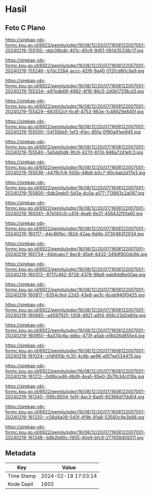# Hasil

## Foto C Plano

https://sirekap-obj-formc.kpu.go.id/6922/pemilu/pdpr/16/08/12/20/07/1608122007001-20240219-155100--ddc06bdb-401c-40c6-9d51-081435338c17.jpg

https://sirekap-obj-formc.kpu.go.id/6922/pemilu/pdpr/16/08/12/20/07/1608122007001-20240219-155246--b7dc2284-accc-42f8-9a40-012fcd80c9a9.jpg

https://sirekap-obj-formc.kpu.go.id/6922/pemilu/pdpr/16/08/12/20/07/1608122007001-20240219-155334--e97edb69-4982-4f16-86c5-2d0b17318cd3.jpg

https://sirekap-obj-formc.kpu.go.id/6922/pemilu/pdpr/16/08/12/20/07/1608122007001-20240219-155429--683552cf-6cdf-4753-863e-1c48929e845f.jpg

https://sirekap-obj-formc.kpu.go.id/6922/pemilu/pdpr/16/08/12/20/07/1608122007001-20240219-155500--54f35bb5-1ef3-41ec-85fa-0f90a91ee945.jpg

https://sirekap-obj-formc.kpu.go.id/6922/pemilu/pdpr/16/08/12/20/07/1608122007001-20240219-155540--5a5dd0d8-9fc9-4270-817d-948a7241efc3.jpg

https://sirekap-obj-formc.kpu.go.id/6922/pemilu/pdpr/16/08/12/20/07/1608122007001-20240219-155636--447fb7c6-505b-48b8-b0c7-90c4ab2d17e3.jpg

https://sirekap-obj-formc.kpu.go.id/6922/pemilu/pdpr/16/08/12/20/07/1608122007001-20240219-155800--6db2eeb0-5d3a-4c0a-a177-713863c2a087.jpg

https://sirekap-obj-formc.kpu.go.id/6922/pemilu/pdpr/16/08/12/20/07/1608122007001-20240219-160041--87e140c0-c414-4ea6-8e31-456432f0fa60.jpg

https://sirekap-obj-formc.kpu.go.id/6922/pemilu/pdpr/16/08/12/20/07/1608122007001-20240219-160117--44c86fbc-182d-42aa-9d4b-0730483f2934.jpg

https://sirekap-obj-formc.kpu.go.id/6922/pemilu/pdpr/16/08/12/20/07/1608122007001-20240219-160734--44dcaec7-8ec8-45e6-8432-349df800dc6b.jpg

https://sirekap-obj-formc.kpu.go.id/6922/pemilu/pdpr/16/08/12/20/07/1608122007001-20240219-160313--8717c462-9728-4378-98a9-eab8dd6e00ae.jpg

https://sirekap-obj-formc.kpu.go.id/6922/pemilu/pdpr/16/08/12/20/07/1608122007001-20240219-160817--6354cfed-22d3-43e8-ae3c-6ceb940f0425.jpg

https://sirekap-obj-formc.kpu.go.id/6922/pemilu/pdpr/16/08/12/20/07/1608122007001-20240219-160845--a4597925-1308-4921-a814-856c23d2e80e.jpg

https://sirekap-obj-formc.kpu.go.id/6922/pemilu/pdpr/16/08/12/20/07/1608122007001-20240219-160950--8a374c6a-ddbc-473f-a5ab-e18d26d855e4.jpg

https://sirekap-obj-formc.kpu.go.id/6922/pemilu/pdpr/16/08/12/20/07/1608122007001-20240219-161024--cfdf410b-fc35-4c8b-ae96-e6f7ee534475.jpg

https://sirekap-obj-formc.kpu.go.id/6922/pemilu/pdpr/16/08/12/20/07/1608122007001-20240219-161212--0d9bce48-d6d9-4ea5-85e0-2b7fb34c018a.jpg

https://sirekap-obj-formc.kpu.go.id/6922/pemilu/pdpr/16/08/12/20/07/1608122007001-20240219-161240--095c8504-1e5f-4ac3-8ad5-83366d17dd04.jpg

https://sirekap-obj-formc.kpu.go.id/6922/pemilu/pdpr/16/08/12/20/07/1608122007001-20240219-161320--c58d4a09-545f-4f9b-91a8-53560c9e3b88.jpg

https://sirekap-obj-formc.kpu.go.id/6922/pemilu/pdpr/16/08/12/20/07/1608122007001-20240219-161348--b8b2b80c-f905-40e9-bfc9-277458d09311.jpg


## Metadata

| Key        | Value               |
| ---------- | ------------------- |
| Time Stamp | 2024-02-19 17:03:14 |
| Kode Dapil | 1602                |




